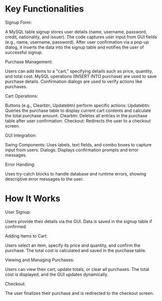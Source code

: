 # Key Functionalities

Signup Form:

A MySQL table signup stores user details (name, username, password, credit, nationality, and issuer).
The code captures user input from GUI fields (e.g., name, username, password).
After user confirmation via a pop-up dialog, it inserts the data into the signup table and notifies the user of successful signup.

Purchase Management:

Users can add items to a "cart," specifying details such as price, quantity, and total cost.
MySQL operations (INSERT INTO purchase) are used to save purchase details.
Confirmation dialogs are used to verify actions like purchases.

Cart Operations:

Buttons (e.g., Clearbtn, Updatebtn) perform specific actions:
Updatebtn: Queries the purchase table to display current cart contents and calculate the total purchase amount.
Clearbtn: Deletes all entries in the purchase table after user confirmation.
Checkout: Redirects the user to a checkout screen.

GUI Integration:

Swing Components: Uses labels, text fields, and combo boxes to capture input from users.
Dialogs: Displays confirmation prompts and error messages.

Error Handling:

Uses try-catch blocks to handle database and runtime errors, showing descriptive error messages to the user.



# How It Works

User Signup:

Users provide their details via the GUI.
Data is saved in the signup table if confirmed.

Adding Items to Cart:

Users select an item, specify its price and quantity, and confirm the purchase.
The total cost is calculated and saved in the purchase table.

Viewing and Managing Purchases:

Users can view their cart, update totals, or clear all purchases.
The total cost is displayed, and the GUI updates dynamically.

Checkout:

The user finalizes their purchase and is redirected to the checkout screen.

